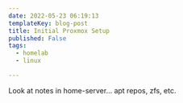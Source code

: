 ```yaml
---
date: 2022-05-23 06:19:13
templateKey: blog-post
title: Initial Proxmox Setup
published: False
tags:
  - homelab
  - linux

---
```


Look at notes in home-server... apt repos, zfs, etc.
